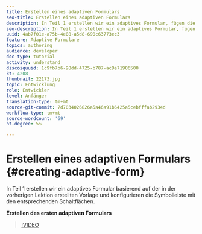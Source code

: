 ```yaml
---
title: Erstellen eines adaptiven Formulars
seo-title: Erstellen eines adaptiven Formulars
description: In Teil 1 erstellen wir ein adaptives Formular, fügen die Symbolleiste mit entsprechenden Schaltflächen hinzu und konfigurieren sie.
seo-description: In Teil 1 erstellen wir ein adaptives Formular, fügen die Symbolleiste mit entsprechenden Schaltflächen hinzu und konfigurieren sie.
uuid: 4ab7f01e-a75b-4e08-a5d8-690c63773ec3
feature: Adaptive Formulare
topics: authoring
audience: developer
doc-type: tutorial
activity: understand
discoiquuid: 1c9fb7b6-98dd-4725-b787-ac9e71906500
kt: 4208
thumbnail: 22173.jpg
topic: Entwicklung
role: Entwickler
level: Anfänger
translation-type: tm+mt
source-git-commit: 7d7034026826a5a46a91b6425a5cebfffab2934d
workflow-type: tm+mt
source-wordcount: '69'
ht-degree: 5%

---
```



# Erstellen eines adaptiven Formulars {#creating-adaptive-form}

In Teil 1 erstellen wir ein adaptives Formular basierend auf der in der vorherigen Lektion erstellten Vorlage und konfigurieren die Symbolleiste mit den entsprechenden Schaltflächen.

**Erstellen des ersten adaptiven Formulars**

>[!VIDEO](https://video.tv.adobe.com/v/22173/quality=9)
